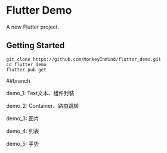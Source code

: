 # Flutter Demo

A new Flutter project.

## Getting Started

```
git clone https://github.com/MonkeyInWind/flutter_demo.git
cd flutter_demo
flutter pub get
```
##branch

demo_1: Text文本、组件封装

demo_2: Container、路由跳转

demo_3: 图片

demo_4: 列表

demo_5: 手势